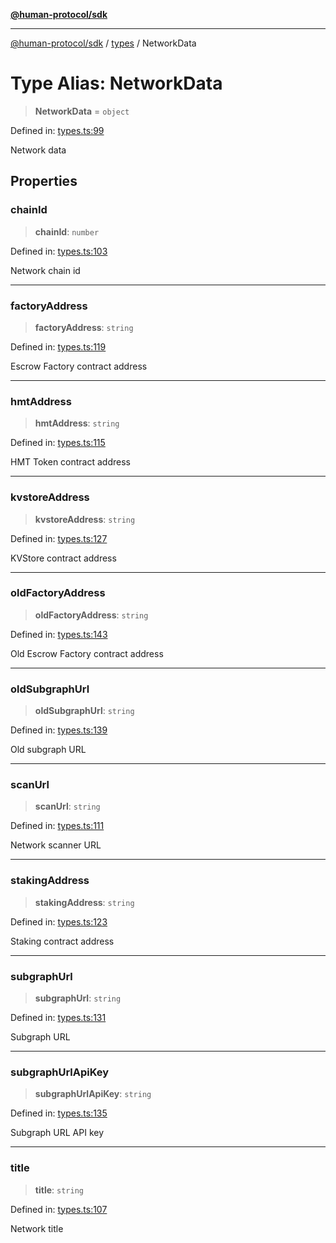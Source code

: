 [**@human-protocol/sdk**](../../README.md)

***

[@human-protocol/sdk](../../modules.md) / [types](../README.md) / NetworkData

# Type Alias: NetworkData

> **NetworkData** = `object`

Defined in: [types.ts:99](https://github.com/humanprotocol/human-protocol/blob/c6ab6b31903af39ac6b3e92bd60cecc017b01413/packages/sdk/typescript/human-protocol-sdk/src/types.ts#L99)

Network data

## Properties

### chainId

> **chainId**: `number`

Defined in: [types.ts:103](https://github.com/humanprotocol/human-protocol/blob/c6ab6b31903af39ac6b3e92bd60cecc017b01413/packages/sdk/typescript/human-protocol-sdk/src/types.ts#L103)

Network chain id

***

### factoryAddress

> **factoryAddress**: `string`

Defined in: [types.ts:119](https://github.com/humanprotocol/human-protocol/blob/c6ab6b31903af39ac6b3e92bd60cecc017b01413/packages/sdk/typescript/human-protocol-sdk/src/types.ts#L119)

Escrow Factory contract address

***

### hmtAddress

> **hmtAddress**: `string`

Defined in: [types.ts:115](https://github.com/humanprotocol/human-protocol/blob/c6ab6b31903af39ac6b3e92bd60cecc017b01413/packages/sdk/typescript/human-protocol-sdk/src/types.ts#L115)

HMT Token contract address

***

### kvstoreAddress

> **kvstoreAddress**: `string`

Defined in: [types.ts:127](https://github.com/humanprotocol/human-protocol/blob/c6ab6b31903af39ac6b3e92bd60cecc017b01413/packages/sdk/typescript/human-protocol-sdk/src/types.ts#L127)

KVStore contract address

***

### oldFactoryAddress

> **oldFactoryAddress**: `string`

Defined in: [types.ts:143](https://github.com/humanprotocol/human-protocol/blob/c6ab6b31903af39ac6b3e92bd60cecc017b01413/packages/sdk/typescript/human-protocol-sdk/src/types.ts#L143)

Old Escrow Factory contract address

***

### oldSubgraphUrl

> **oldSubgraphUrl**: `string`

Defined in: [types.ts:139](https://github.com/humanprotocol/human-protocol/blob/c6ab6b31903af39ac6b3e92bd60cecc017b01413/packages/sdk/typescript/human-protocol-sdk/src/types.ts#L139)

Old subgraph URL

***

### scanUrl

> **scanUrl**: `string`

Defined in: [types.ts:111](https://github.com/humanprotocol/human-protocol/blob/c6ab6b31903af39ac6b3e92bd60cecc017b01413/packages/sdk/typescript/human-protocol-sdk/src/types.ts#L111)

Network scanner URL

***

### stakingAddress

> **stakingAddress**: `string`

Defined in: [types.ts:123](https://github.com/humanprotocol/human-protocol/blob/c6ab6b31903af39ac6b3e92bd60cecc017b01413/packages/sdk/typescript/human-protocol-sdk/src/types.ts#L123)

Staking contract address

***

### subgraphUrl

> **subgraphUrl**: `string`

Defined in: [types.ts:131](https://github.com/humanprotocol/human-protocol/blob/c6ab6b31903af39ac6b3e92bd60cecc017b01413/packages/sdk/typescript/human-protocol-sdk/src/types.ts#L131)

Subgraph URL

***

### subgraphUrlApiKey

> **subgraphUrlApiKey**: `string`

Defined in: [types.ts:135](https://github.com/humanprotocol/human-protocol/blob/c6ab6b31903af39ac6b3e92bd60cecc017b01413/packages/sdk/typescript/human-protocol-sdk/src/types.ts#L135)

Subgraph URL API key

***

### title

> **title**: `string`

Defined in: [types.ts:107](https://github.com/humanprotocol/human-protocol/blob/c6ab6b31903af39ac6b3e92bd60cecc017b01413/packages/sdk/typescript/human-protocol-sdk/src/types.ts#L107)

Network title
